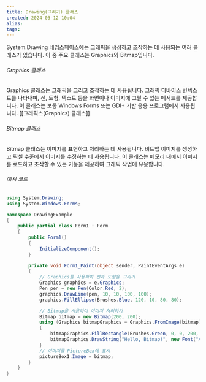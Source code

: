 ```yaml
---
title: Drawing(그리기) 클래스
created: 2024-03-12 10:04
alias:
tags:
---
```

System.Drawing 네임스페이스에는 그래픽을 생성하고 조작하는 데 사용되는 여러 클래스가 있습니다. 
이 중 주요 클래스는 Graphics와 Bitmap입니다.

###### Graphics 클래스 

Graphics 클래스는 그래픽을 그리고 조작하는 데 사용됩니다. 
그래픽 디바이스 컨텍스트를 나타내며, 선, 도형, 텍스트 등을 화면이나 이미지에 그릴 수 있는 메서드를 제공합니다. 
이 클래스는 보통 Windows Forms 또는 GDI+ 기반 응용 프로그램에서 사용됩니다.
[[그래픽스(Graphics) 클래스]]
###### Bitmap 클래스

Bitmap 클래스는 이미지를 표현하고 처리하는 데 사용됩니다. 
비트맵 이미지를 생성하고 픽셀 수준에서 이미지를 수정하는 데 사용됩니다. 
이 클래스는 메모리 내에서 이미지를 로드하고 조작할 수 있는 기능을 제공하여 그래픽 작업에 유용합니다.

###### 예시 코드

```csharp
using System.Drawing;
using System.Windows.Forms;

namespace DrawingExample
{
    public partial class Form1 : Form
    {
        public Form1()
        {
            InitializeComponent();
        }

        private void Form1_Paint(object sender, PaintEventArgs e)
        {
            // Graphics를 사용하여 선과 도형을 그리기
            Graphics graphics = e.Graphics;
            Pen pen = new Pen(Color.Red, 2);
            graphics.DrawLine(pen, 10, 10, 100, 100);
            graphics.FillEllipse(Brushes.Blue, 120, 10, 80, 80);

            // Bitmap을 사용하여 이미지 처리하기
            Bitmap bitmap = new Bitmap(200, 200);
            using (Graphics bitmapGraphics = Graphics.FromImage(bitmap))
            {
                bitmapGraphics.FillRectangle(Brushes.Green, 0, 0, 200, 200);
                bitmapGraphics.DrawString("Hello, Bitmap!", new Font("Arial", 12), Brushes.Black, new PointF(10, 10));
            }
            // 이미지를 PictureBox에 표시
            pictureBox1.Image = bitmap;
        }
    }
}
```
